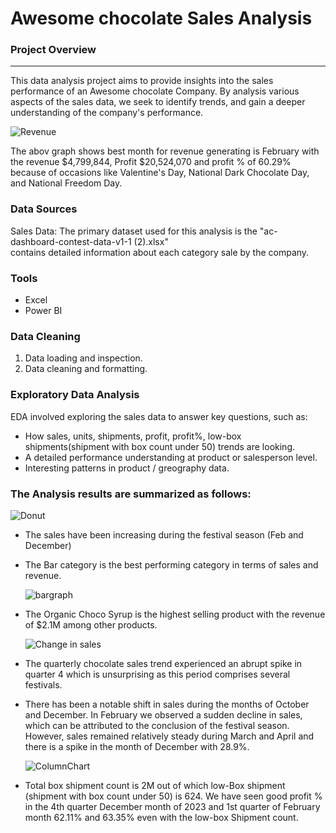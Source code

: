 # Awesome chocolate Sales Analysis 

### Project Overview 
---

This data analysis project aims to provide insights into the sales performance of an Awesome chocolate Company. By analysis various aspects of the sales data, we seek to identify trends, and gain a deeper understanding of the company's performance.

![Revenue](https://github.com/Karuna-Nagre22/PowerBI_Project/assets/169028009/25659d6a-7347-4c4e-b97a-4349a08ed23f)

The abov graph shows best month for revenue generating is February with the revenue $4,799,844, Profit $20,524,070 and profit % of 60.29% because of occasions like Valentine's Day, National Dark Chocolate Day, and National Freedom Day. 

### Data Sources

Sales Data: The primary dataset used for this analysis is the "ac-dashboard-contest-data-v1-1 (2).xlsx"  
contains detailed information about each category sale by the company.

### Tools 

- Excel 
- Power BI

### Data Cleaning 

1. Data loading and inspection.
2. Data cleaning and formatting.

### Exploratory Data Analysis

EDA involved exploring the sales data to answer key questions, such as:

- How sales, units, shipments, profit, profit%, low-box shipments(shipment with box count under 50) trends are looking.
- A detailed performance understanding at product or salesperson level.
- Interesting patterns in product / greography data.

### The Analysis results are summarized as follows:

   ![Donut](https://github.com/Karuna-Nagre22/PowerBI_Project/assets/169028009/ed99ac72-f262-422c-99fb-12e7bebff1da)

- The sales have been increasing during the festival season (Feb and December)
- The Bar category is the best performing category in terms of sales and revenue.

  ![bargraph](https://github.com/Karuna-Nagre22/PowerBI_Project/assets/169028009/928f244c-8330-4d8a-ae3b-367552b2ffb8)

- The Organic Choco Syrup is the highest selling product with the revenue of $2.1M among other products.

  ![Change in sales](https://github.com/Karuna-Nagre22/PowerBI_Project/assets/169028009/4a221dfc-e7f5-48dc-a585-45c2c9c15b56)

- The quarterly chocolate sales trend experienced an abrupt spike in quarter 4 which is unsurprising as this period comprises several festivals. 
- There has been a notable shift in sales during the months of October and December. In February we observed a sudden decline in sales, which can be attributed to the conclusion of the festival season. However, sales remained relatively steady during March and April and there is a spike in the month of December with 28.9%.
 
  ![ColumnChart](https://github.com/Karuna-Nagre22/PowerBI_Project/assets/169028009/5caf5a2e-2c35-4fb3-af9f-d25ac3738c87)

- Total box shipment count is 2M out of which  low-Box shipment (shipment with box count under 50) is  624.  We have seen good profit % in the 4th quarter December month of 2023 and 1st quarter of February month 62.11% and 63.35% even with the low-box Shipment count. 

